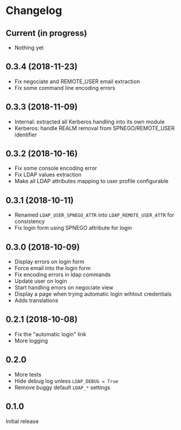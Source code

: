 # Changelog

## Current (in progress)

- Nothing yet

## 0.3.4 (2018-11-23)

- Fix negociate and REMOTE_USER email extraction
- Fix some command line encoding errors

## 0.3.3 (2018-11-09)

- Internal: extracted all Kerberos handling into its own module
- Kerberos: handle REALM removal from SPNEGO/REMOTE_USER identifier

## 0.3.2 (2018-10-16)

- Fix some console encoding error
- Fix LDAP values extraction
- Make all LDAP attributes mapping to user profile configurable

## 0.3.1 (2018-10-11)

- Renamed `LDAP_USER_SPNEGO_ATTR` into `LDAP_REMOTE_USER_ATTR` for consistency
- Fix login form using SPNEGO attribute for login

## 0.3.0 (2018-10-09)

- Display errors on login form
- Force email into the login form
- Fix encoding errors in ldap commands
- Update user on login
- Start handling errors on negociate view
- Display a page when trying automatic login wihtout credentials
- Adds translations

## 0.2.1 (2018-10-08)

- Fix the "automatic login" link
- More logging

## 0.2.0

- More tests
- Hide debug log unless `LDAP_DEBUG = True`
- Remove buggy default `LDAP_*` settings

## 0.1.0

Initial release
